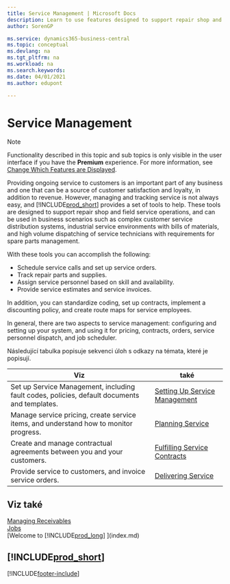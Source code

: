 ```yaml
---
title: Service Management | Microsoft Docs
description: Learn to use features designed to support repair shop and field service operations.
author: SorenGP

ms.service: dynamics365-business-central
ms.topic: conceptual
ms.devlang: na
ms.tgt_pltfrm: na
ms.workload: na
ms.search.keywords:
ms.date: 04/01/2021
ms.author: edupont

---
```

# Service Management
> [!NOTE]
> Functionality described in this topic and sub topics is only visible in the user interface if you have the **Premium** experience. For more information, see [Change Which Features are Displayed](ui-experiences.md).

Providing ongoing service to customers is an important part of any business and one that can be a source of customer satisfaction and loyalty, in addition to revenue. However, managing and tracking service is not always easy, and [!INCLUDE[prod_short](includes/prod_short.md)] provides a set of tools to help. These tools are designed to support repair shop and field service operations, and can be used in business scenarios such as complex customer service distribution systems, industrial service environments with bills of materials, and high volume dispatching of service technicians with requirements for spare parts management.

With these tools you can accomplish the following:

* Schedule service calls and set up service orders.
* Track repair parts and supplies.
* Assign service personnel based on skill and availability.
* Provide service estimates and service invoices.

In addition, you can standardize coding, set up contracts, implement a discounting policy, and create route maps for service employees.

In general, there are two aspects to service management: configuring and setting up your system, and using it for pricing, contracts, orders, service personnel dispatch, and job scheduler.

Následující tabulka popisuje sekvenci úloh s odkazy na témata, které je popisují.

| **Viz** | **také** |
|------------|-------------|  
| Set up Service Management, including fault codes, policies, default documents and templates. | [Setting Up Service Management](service-setup-service.md) |
| Manage service pricing, create service items, and understand how to monitor progress. | [Planning Service](service-plan-service.md) |
| Create and manage contractual agreements between you and your customers. | [Fulfilling Service Contracts](service-fulfill-service-contracts.md) |
| Provide service to customers, and invoice service orders. | [Delivering Service](service-deliver-service.md) |

## Viz také
[Managing Receivables](receivables-manage-receivables.md)   
[Jobs](projects-how-create-jobs.md)   
[Welcome to [!INCLUDE[prod_long](includes/prod_long.md)] ](index.md)

## [!INCLUDE[prod_short](includes/free_trial_md.md)]


[!INCLUDE[footer-include](includes/footer-banner.md)]